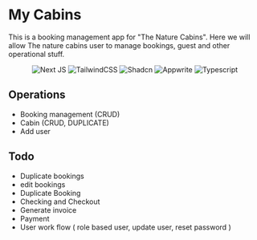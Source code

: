 # My Cabins

This is a booking management app for "The Nature Cabins".
Here we will allow The nature cabins user to manage bookings, guest and other operational stuff.

<p align="center">
  <img src="https://img.shields.io/badge/react-%2320232a.svg?style=for-the-badge&logo=react&logoColor=%2361DAFB" alt="Next JS" />
  <img src="https://img.shields.io/badge/React_Router-CA4245?style=for-the-badge&logo=react-router&logoColor=white" alt="TailwindCSS" />
  <img src="https://img.shields.io/badge/-React%20Query-FF4154?style=for-the-badge&logo=react%20query&logoColor=white" alt="Shadcn" />
  <img src="https://img.shields.io/badge/stylus-%23ff6347.svg?style=for-the-badge&logo=stylus&logoColor=white" alt="Appwrite" />
    <img src="https://img.shields.io/badge/Supabase-3ECF8E?style=for-the-badge&logo=supabase&logoColor=white" alt="Typescript" />
</p>

## Operations

- Booking management (CRUD)
- Cabin (CRUD, DUPLICATE)
- Add user

## Todo

- Duplicate bookings
- edit bookings
- Duplicate Booking
- Checking and Checkout
- Generate invoice
- Payment
- User work flow ( role based user, update user, reset password )
